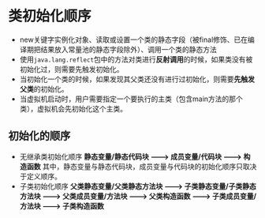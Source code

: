 # 类初始化顺序

* new关键字实例化对象、读取或设置一个类的静态字段（被final修饰、已在编译期把结果放入常量池的静态字段除外）、调用一个类的静态方法
* 使用`java.lang.reflect`包中的方法对类进行**反射调用**的时候，如果类没有被初始化过，则需要先触发初始化。
* 当初始化一个类的时候，如果发现其父类还没有进行过初始化，则需要**先触发父类**的初始化。
* 当虚拟机启动时，用户需要指定一个要执行的主类（包含main方法的那个类），虚拟机会先初始化这个主类。

## 初始化的顺序

* 无继承类初始化顺序 **静态变量/静态代码块 ---&gt; 成员变量/代码块 ---&gt; 构造函数** 其中，静态变量与静态代码块，成员变量与代码块的初始化顺序只取决于定义顺序。
* 子类初始化顺序 **父类静态变量/父类静态方法块 ---&gt; 子类静态变量/子类静态方法块 ---&gt; 父类成员变量/方法块 ---&gt; 父类构造函数 ---&gt; 子类成员变量/方法块 ---&gt; 子类构造函数**

